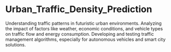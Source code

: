 # Urban_Traffic_Density_Prediction
Understanding traffic patterns in futuristic urban environments. Analyzing the impact of factors like weather, economic conditions, and vehicle types on traffic flow and energy consumption. Developing and testing traffic management algorithms, especially for autonomous vehicles and smart city solutions.
